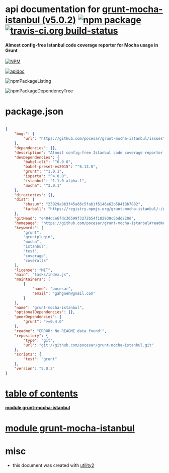# api documentation for  [grunt-mocha-istanbul (v5.0.2)](https://github.com/pocesar/grunt-mocha-istanbul#readme)  [![npm package](https://img.shields.io/npm/v/npmdoc-grunt-mocha-istanbul.svg?style=flat-square)](https://www.npmjs.org/package/npmdoc-grunt-mocha-istanbul) [![travis-ci.org build-status](https://api.travis-ci.org/npmdoc/node-npmdoc-grunt-mocha-istanbul.svg)](https://travis-ci.org/npmdoc/node-npmdoc-grunt-mocha-istanbul)
#### Almost config-free Istanbul code coverage reporter for Mocha usage in Grunt

[![NPM](https://nodei.co/npm/grunt-mocha-istanbul.png?downloads=true)](https://www.npmjs.com/package/grunt-mocha-istanbul)

[![apidoc](https://npmdoc.github.io/node-npmdoc-grunt-mocha-istanbul/build/screenCapture.buildNpmdoc.browser._2Fhome_2Ftravis_2Fbuild_2Fnpmdoc_2Fnode-npmdoc-grunt-mocha-istanbul_2Ftmp_2Fbuild_2Fapidoc.html.png)](https://npmdoc.github.io/node-npmdoc-grunt-mocha-istanbul/build/apidoc.html)

![npmPackageListing](https://npmdoc.github.io/node-npmdoc-grunt-mocha-istanbul/build/screenCapture.npmPackageListing.svg)

![npmPackageDependencyTree](https://npmdoc.github.io/node-npmdoc-grunt-mocha-istanbul/build/screenCapture.npmPackageDependencyTree.svg)



# package.json

```json

{
    "bugs": {
        "url": "https://github.com/pocesar/grunt-mocha-istanbul/issues"
    },
    "dependencies": {},
    "description": "Almost config-free Istanbul code coverage reporter for Mocha usage in Grunt",
    "devDependencies": {
        "babel-cli": "^6.9.0",
        "babel-preset-es2015": "^6.13.0",
        "grunt": "^1.0.1",
        "isparta": "^4.0.0",
        "istanbul": "1.1.0-alpha.1",
        "mocha": "^3.0.1"
    },
    "directories": {},
    "dist": {
        "shasum": "23929a8b3f45a66c5fab1f6146e62b58418b7882",
        "tarball": "https://registry.npmjs.org/grunt-mocha-istanbul/-/grunt-mocha-istanbul-5.0.2.tgz"
    },
    "gitHead": "e404dce6fdc36599f3272b54f102939c5bdd220d",
    "homepage": "https://github.com/pocesar/grunt-mocha-istanbul#readme",
    "keywords": [
        "grunt",
        "gruntplugin",
        "mocha",
        "istanbul",
        "test",
        "coverage",
        "coveralls"
    ],
    "license": "MIT",
    "main": "tasks/index.js",
    "maintainers": [
        {
            "name": "pocesar",
            "email": "gahgneh@gmail.com"
        }
    ],
    "name": "grunt-mocha-istanbul",
    "optionalDependencies": {},
    "peerDependencies": {
        "grunt": ">=0.4.0"
    },
    "readme": "ERROR: No README data found!",
    "repository": {
        "type": "git",
        "url": "git://github.com/pocesar/grunt-mocha-istanbul.git"
    },
    "scripts": {
        "test": "grunt"
    },
    "version": "5.0.2"
}
```



# <a name="apidoc.tableOfContents"></a>[table of contents](#apidoc.tableOfContents)

#### [module grunt-mocha-istanbul](#apidoc.module.grunt-mocha-istanbul)



# <a name="apidoc.module.grunt-mocha-istanbul"></a>[module grunt-mocha-istanbul](#apidoc.module.grunt-mocha-istanbul)



# misc
- this document was created with [utility2](https://github.com/kaizhu256/node-utility2)
